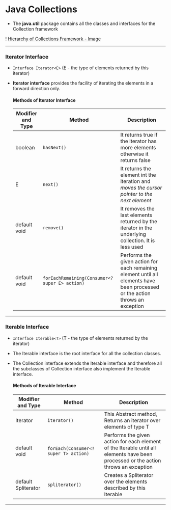 
# Java Collections

- The **java.util** package contains all the classes and interfaces for the Collection framework


! [Hierarchy of Collections Framework - Image](src/main/java/com/javacodes/programs/collections/README.md)


---

### Iterator Interface

- `Interface Iterator<E>` (E - the type of elements returned by this iterator)
- **Iterator interface** provides the facility of iterating the elements in a forward direction only.

  #### Methods of Iterator Interface
      
    |Modifier and Type|Method|Description|
    |-----------------|------|-----------|
    |boolean |`hasNext() `|It returns true if the iterator has more elements otherwise it returns false|
    |E|`next()`|It returns the element int the iteration and *moves the cursor pointer to the next element*|
    |default void |`remove()`|It removes the last elements returned by the iterator in the underlying collection. It is less used|
    |default void| `forEachRemaining(Consumer<? super E> action)`|Performs the given action for each remaining element until all elements have been processed or the action throws an exception|
    

---

### Iterable Interface

- `Interface Iterable<T>` (T - the type of elements returned by the iterator)
- The Iterable interface is the root interface for all the collection classes. 
- The Collection interface extends the Iterable interface and therefore all the subclasses of Collection interface also implement the Iterable interface.

  #### Methods of Iterable Interface
  
   |Modifier and Type|Method|Description|
   |-----------------|------|-----------|
   |Iterator<T>|`iterator()`|This Abstract method, Returns an iterator over elements of type T|
   |default void|`forEach(Consumer<? super T> action)`|Performs the given action for each element of the Iterable until all elements have been processed or the action throws an exception|
   |default Spliterator<T>|`spliterator()`|Creates a Spliterator over the elements described by this Iterable |

  
---







